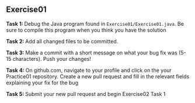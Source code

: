 ## Exercise01 

<b>Task 1: </b> Debug the Java program found in ```Exercise01/Exercise01.java```. Be sure to compile this program when you think you have the solution

<b>Task 2: </b> Add all changed files to be committed.

<b>Task 3: </b> Make a commit with a short message on what your bug fix was (5-15 characters). Push your changes!

<b>Task 4: </b> On github.com, navigate to your profile and click on the your Practice01 repository. Create a new pull request and fill in the relevant fields explaining your fix for the bug

<b>Task 5: </b> Submit your new pull request and begin Exercise02 Task 1
